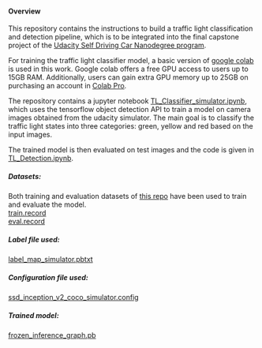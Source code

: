 #### **Overview** 
This repository contains the instructions to build a traffic light classification and detection pipeline, which is to be integrated into the final capstone project of the [Udacity Self Driving Car Nanodegree program](https://www.udacity.com/course/self-driving-car-engineer-nanodegree--nd013).

For training the traffic light classifier model, a basic version of [google colab](https://colab.research.google.com/notebooks/intro.ipynb#recent=true) is used in this work. Google colab offers a free GPU access to users up to 15GB RAM. Additionally, users can gain extra GPU memory up to 25GB on purchasing an account in [Colab Pro](https://colab.research.google.com/signup). 

The repository contains a jupyter notebook [TL_Classifier_simulator.ipynb](https://github.com/saikrishnachada/Traffic-Light-Classification-and-Detection/blob/master/TL_Classifier_simulator.ipynb), which uses the tensorflow object detection API to train a model on camera images obtained from the udacity simulator. The main goal is to classify the traffic light states into three categories: green, yellow and red based on the input images. 

The trained model is then evaluated on test images and the code is given in [TL_Detection.ipynb](https://github.com/saikrishnachada/Traffic-Light-Classification-and-Detection/blob/master/TL_Detection.ipynb).

##### Datasets:   
Both training and evaluation datasets of [this repo](https://github.com/marcomarasca/SDCND-Traffic-Light-Detection) have been used to train and evaluate the model.    
[train.record](https://drive.google.com/file/d/1-glmsZA6CwjnsAJXtPJelMwLFNlNAK2V/view?usp=sharing)  
[eval.record](https://drive.google.com/file/d/14552KT0s9W34DIvi9dlGanCLPhra2_XB/view?usp=sharing)

##### Label file used:  
[label_map_simulator.pbtxt](https://drive.google.com/file/d/13Xbq_XHqHSJmB-uFLFBh0gkhg7X1CriJ/view?usp=sharing)

##### Configuration file used:  
[ssd_inception_v2_coco_simulator.config](https://drive.google.com/file/d/1GhfaMRBEdUc-8ViO7t_she8c2EUGU3G_/view?usp=sharing)

##### Trained model: 
[frozen_inference_graph.pb](https://drive.google.com/file/d/11gUJkJnwAqdFu5LlCnm3FPj727XdAM7R/view?usp=sharing)

<!--- Upload the dataset, label and config files to google drive and their respective file IDs are copied and used in the [TL_Classifier.ipynb](https://github.com/saikrishnachada/Traffic-Light-Classification-and-Detection/blob/master/TL_Classifier.ipynb).  
train_file_id = '1orq0y-8GtfOWl1tBko03rSZT7b3sVfBf'   
eval_file_id = '18nLlxkdJtwfbOaFvpdLhJXrknfzwNNKw'  
pbtxt_file_id = '1Dgz6t1fTvhNaxrmfXaPFB4-BYG6XVVXd'  
config_file_id = '15PYisbZr1tzcEJQtI6Z-qtlhWZysHIuP'  

##### Datasets:   
Both training and evaluation datasets of [this repo](https://github.com/ilopezfr/Traffic_Light_Detection) have been used to train and evaluate the model.    
[mixed_train.record](https://drive.google.com/file/d/1orq0y-8GtfOWl1tBko03rSZT7b3sVfBf/view)  
[mixed_eval.record](https://drive.google.com/file/d/18nLlxkdJtwfbOaFvpdLhJXrknfzwNNKw/view)

##### Label file used:  
[udacity_label_map.pbtxt](https://drive.google.com/drive/u/0/folders/1ilXi4lO3f1hP6gFBtwYhYb8taEefdoYq)

##### Configuration file used:  
[ssd_inception_v2_coco_udacity.config](https://drive.google.com/file/d/15PYisbZr1tzcEJQtI6Z-qtlhWZysHIuP/view)
-->
